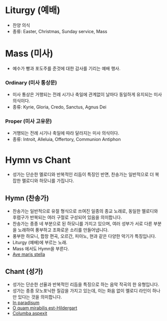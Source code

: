 # Liturgy (예배)
- 찬양 의식
- 종류: Easter, Christmas, Sunday service, Mass

# Mass (미사)
- 예수가 빵과 포도주를 준것에 대한 감사를 기리는 예배 행사.

### Ordinary (미사 통상문)
- 미사 통상은 거행되는 전례 시기나 축일에 관계없이 날마다 동일하게 유지되는 미사 의식이다.
- 종류: Kyrie, Gloria, Credo, Sanctus, Agnus Dei

### Proper (미사 고유문)
- 거행되는 전례 시기나 축일에 따라 달라지는 미사 의식이다.
- 종류: Introit, Alleluia, Offertory, Communion Antiphon

# Hymn vs Chant
- 성가는 단순한 멜로디와 반복적인 리듬이 특징인 반면, 찬송가는 일반적으로 더 복잡한 멜로디와 하모니를 가집니다.

## Hymn (찬송가)
- 찬송가는 일반적으로 유절 형식으로 쓰여진 일종의 종교 노래로, 동일한 멜로디와 후렴구가 반복되는 여러 구절로 구성되어 있음을 의미합니다.
- 찬송가는 종종 네 부분으로 된 하모니를 가지고 있으며, 여러 성부가 서로 다른 부분을 노래하여 풍부하고 조화로운 소리를 만들어냅니다.
- 풍부한 하모니, 합창 편곡, 오르간, 피아노, 현과 같은 다양한 악기가 특징입니다.
- Liturgy (예배)에 부르는 노래.
- Mass 에서도 Hymn을 부른다.
- [Ave maris stella](https://youtu.be/6mcxEtyEUw4)

## Chant (성가)
- 성가는 단순한 선율과 반복적인 리듬을 특징으로 하는 음악 작곡의 한 유형입니다.
- 성가는 종종 모노포닉한 질감을 가지고 있는데, 이는 화음 없이 멜로디 라인이 하나만 있다는 것을 의미합니다.
- [In paradisum](https://youtu.be/S7F-N-Yd8dE)
- [O quam mirabilis est-Hildergart](https://youtu.be/2VWD9bsy2yg)
- [Columba aspexit](https://youtu.be/BpmMeIQywYc)